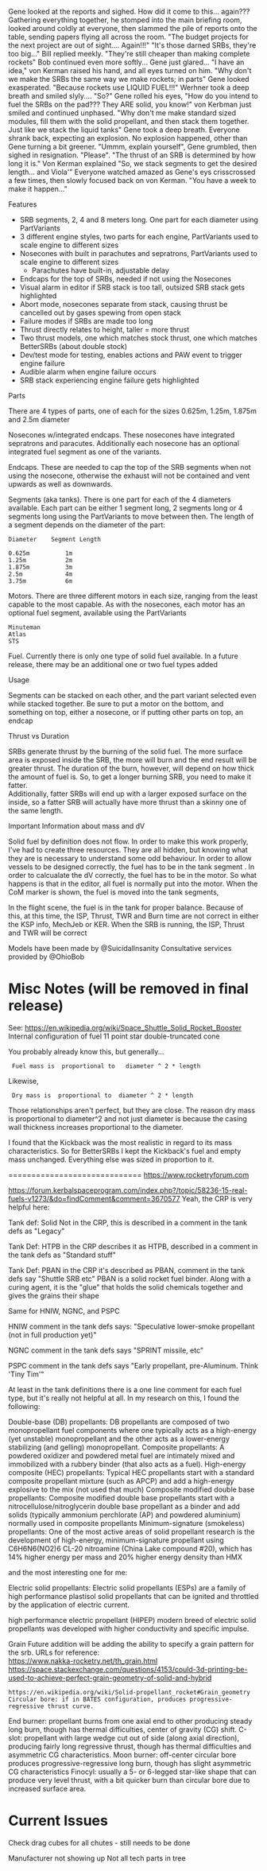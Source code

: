 
Gene looked at the reports and sighed. How did it come to this... again???
Gathering everything together, he stomped into the main briefing room, looked around coldly at everyone, then slammed the pile of reports onto the table, sending papers flying all across the room.
"The budget projects for the next project are out of sight.... Again!!!"
"It's those darned SRBs, they're too big..." Bill replied meekly.
"They're still cheaper than making complete rockets" Bob continued even more softly...
Gene just glared...
"I have an idea," von Kerman raised his hand, and all eyes turned on him. "Why don't we make the SRBs the same way we make rockets; in parts"
Gene looked exasperated. "Because rockets use LIQUID FUEL!!!"
Werhner took a deep breath and smiled slyly....
"So?"
Gene rolled his eyes, "How do you intend to fuel the SRBs on the pad???  They ARE solid, you know!"
von Kerbman just smiled and continued unphased.
"Why don't me make standard sized modules, fill them with the solid propellant, and then stack them together. Just like we stack the liquid tanks"
Gene took a deep breath.  Everyone shrank back, expecting an explosion.  No explosion happened, other than Gene turning a bit greener.
"Ummm, explain yourself", Gene grumbled, then sighed in resignation. "Please".
"The thrust of an SRB is determined by how long it is." Von Kerman explained  "So, we stack segments to get the desired length... and Viola'"
Everyone watched amazed as Gene's eys crisscrossed a few times, then slowly focused back on von Kerman.
"You have a week to make it happen..." 


Features

* SRB segments, 2, 4 and 8 meters long.  One part for each diameter using PartVariants
* 3 different engine styles, two parts for each engine, PartVariants used to scale engine to different sizes
* Nosecones with built in parachutes and sepratrons, PartVariants used to scale engine to different sizes
	* Parachutes have built-in, adjustable delay
* Endcaps for the top of SRBs, needed if not using the Nosecones
* Visual alarm in editor if SRB stack is too tall, outsized SRB stack gets highlighted
* Abort mode, nosecones separate from stack, causing thrust be cancelled out by gases spewing from open stack
* Failure modes if SRBs are made too long
* Thrust directly relates to height, taller = more thrust
* Two thrust models, one which matches stock thrust, one which matches BetterSRBs (about double stock)
* Dev/test mode for testing, enables actions and PAW event to trigger engine failure
* Audible alarm when engine failure occurs
* SRB stack experiencing engine failure gets highlighted

Parts

There are 4 types of parts, one of each for the sizes 0.625m, 1.25m, 1.875m and 2.5m diameter

Nosecones w/integrated endcaps.  These nosecones have integrated sepratrons and paracutes.  Additionally each nosecone has an optional integrated fuel segment as one of the variants.

Endcaps.  These are needed to cap the top of the SRB segments when not using the nosecone, otherwise the exhaust will not be contained and vent upwards as well as downwards.

Segments (aka tanks).  There is one part for each of the 4 diameters available.  Each part can be either 1 segment long, 2 segments long or 4 segments long using the PartVariants to move between then.  The length of a segment depends on the diameter of the part:

	Diameter	Segment Length

	0.625m			1m
	1.25m			2m
	1.875m			3m
	2.5m			4m
	3.75m			6m

Motors.  There are three different motors in each size, ranging from the least capable to the most capable.  As with the nosecones, each motor has an optional fuel segment, available using the PartVariants
	
	Minuteman 
	Atlas
	STS

Fuel.  Currently there is only one type of solid fuel available.  In a future release, there may be an additional one or two fuel types added

Usage

Segments can be stacked on each other, and the part variant selected even while stacked together.  Be sure to put a motor on the bottom, and something on top, either a nosecone, or if putting other parts on top, an endcap

Thrust vs Duration

SRBs generate thrust by the burning of the solid fuel.  The more surface area is exposed inside the SRB, the more will burn and the end result will be greater thrust.
The duration of the burn, however, will depend on how thick the amount of fuel is.  So, to get a longer burning SRB, you need to make it fatter.  
Additionally, fatter SRBs will end up with a larger exposed surface on the inside, so a fatter SRB will actually have  more thrust than a skinny one of the same length.


Important Information about mass and dV

Solid fuel by definition does not flow.  In order to make this work properly, I've had to create three resources.  They are all hidden, but knowing what they are is necessary to understand some odd behaviour.
In order to allow vessels to be designed correctly, the fuel has to be in the tank segment .  In order to calcualate the dV correctly, the fuel has to be in the motor.
So what happens is that in the editor, all fuel is normally put into the motor.  When the CoM marker is shown, the fuel is moved into the tank segments,

In the flight scene, the fuel is in the tank for proper balance.  Because of this, at this time, the ISP, Thrust, TWR and Burn time are not correct in either the KSP info, MechJeb or KER.  When the SRB is running, the ISP, Thrust and TWR will be correct


Models have been made by @SuicidalInsanity
Consultative services provided by @OhioBob

Misc Notes (will be removed in final release)
=============================================

See: https://en.wikipedia.org/wiki/Space_Shuttle_Solid_Rocket_Booster
	Internal configuration of fuel
		11 point star
		double-truncated cone

You probably already know this, but generally...

     Fuel mass is  proportional to   diameter ^ 2 * length

Likewise,

     Dry mass is  proportional to  diameter ^ 2 * length

Those relationships aren't perfect, but they are close.  The reason dry mass is proportional to diameter^2 and not just diameter is because the casing wall thickness increases proportional to the diameter.

I found that the Kickback was the most realistic in regard to its mass characteristics.  So for BetterSRBs I kept the Kickback's fuel and empty mass unchanged.  Everything else was sized in proportion to it.

=============================
https://www.rocketryforum.com


https://forum.kerbalspaceprogram.com/index.php?/topic/58236-15-real-fuels-v1273/&do=findComment&comment=3670577
Yeah, the CRP is very helpful here:

Tank def: Solid         Not in the CRP, this is described in a comment in the tank defs as "Legacy"

Tank Def:  HTPB       in the CRP describes it as HTPB, described in a comment in the tank defs as "Standard stuff"

Tank Def: PBAN        in the CRP it's described as PBAN, comment in the tank defs say "Shuttle SRB etc"
PBAN is a solid rocket fuel binder. Along with a curing agent, it is the "glue" that holds the solid chemicals together and gives the grains their shape
 

Same for HNIW, NGNC, and PSPC

HNIW comment in the tank defs says: "Speculative lower-smoke propellant (not in full production yet)"

NGNC comment in the tank defs says "SPRINT missile, etc"

PSPC comment in the tank defs says "Early propellant, pre-Aluminum. Think 'Tiny Tim'"


At least in the tank definitions there is a one line comment for each fuel type, but it's really not helpful at all. In my research on this, I found the following:

Double-base (DB) propellants: DB propellants are composed of two monopropellant fuel components where one typically acts as a high-energy (yet unstable) monopropellant and the other acts as a lower-energy stabilizing (and gelling) monopropellant.
Composite propellants: A powdered oxidizer and powdered metal fuel are intimately mixed and immobilized with a rubbery binder (that also acts as a fuel).
High-energy composite (HEC) propellants: Typical HEC propellants start with a standard composite propellant mixture (such as APCP) and add a high-energy explosive to the mix (not used that much)
Composite modified double base propellants: Composite modified double base propellants start with a nitrocellulose/nitroglycerin double base propellant as a binder and add solids (typically ammonium perchlorate (AP) and powdered aluminium) normally used in composite propellants
Minimum-signature (smokeless) propellants: One of the most active areas of solid propellant research is the development of high-energy, minimum-signature propellant using C6H6N6(NO2)6 CL-20 nitroamine (China Lake compound #20), which has 14% higher energy per mass and 20% higher energy density than HMX

and the most interesting one for me:

Electric solid propellants: Electric solid propellants (ESPs) are a family of high performance plastisol solid propellants that can be ignited and throttled by the application of electric current.

high performance electric propellant (HIPEP)  modern breed of electric solid propellants was developed with higher conductivity and specific impulse.


Grain
Future addition will be adding the ability to specify a grain pattern for the srb.
URLs for reference:  
	https://www.nakka-rocketry.net/th_grain.html
	https://space.stackexchange.com/questions/4153/could-3d-printing-be-used-to-achieve-perfect-grain-geometry-of-solid-and-hybrid

	https://en.wikipedia.org/wiki/Solid-propellant_rocket#Grain_geometry
	Circular bore: if in BATES configuration, produces progressive-regressive thrust curve.
End burner: propellant burns from one axial end to other producing steady long burn, though has thermal difficulties, center of gravity (CG) shift.
C-slot: propellant with large wedge cut out of side (along axial direction), producing fairly long regressive thrust, though has thermal difficulties and asymmetric CG characteristics.
Moon burner: off-center circular bore produces progressive-regressive long burn, though has slight asymmetric CG characteristics
Finocyl: usually a 5- or 6-legged star-like shape that can produce very level thrust, with a bit quicker burn than circular bore due to increased surface area.


Current Issues
==============

Check drag cubes for all chutes - still needs to be done

Manufacturer not showing up
Not all tech parts in tree